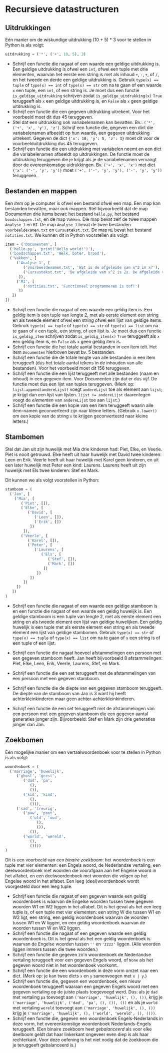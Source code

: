 # Recursieve datastructuren

## Uitdrukkingen

Eén manier om de wiskundige uitdrukking (10 + 5) * 3 voor te stellen in Python is als volgt:
```python
uitdrukking = ('*', ('+', 10, 5), 3)
```

- Schrijf een functie die nagaat of een waarde een geldige uitdrukking is. Een geldige uitdrukking is ofwel een `int`, ofwel een tuple met drie elementen, waarvan het eerste een string is met als inhoud `+`, `-`, `+`, of `/`, en het tweede en derde een geldige uitdrukking is. Gebruik `type(x) == tuple` of `type(x) == int` of `type(x) == str` om na te gaan of een waarde `x` een tuple, een `int`, of een string is. Je moet dus een functie `is_geldige_uitdrukking` schrijven zodat `is_geldige_uitdrukking(x)` `True` teruggeeft als `x` een geldige uitdrukking is, en `False` als `x` geen geldige uitdrukking is.
- Schrijf een functie die een gegeven uitdrukking uitrekent. Voor het voorbeeld moet dit dus 45 teruggeven.
- Stel dat een uitdrukking ook variabelenamen kan bevatten. Bv.: `('*', ('+', 'x', 'y'), 'z')`. Schrijf een functie die, gegeven een dict die variabelenamen afbeeldt op hun waarde, een gegeven uitdrukking uitrekent. Gegeven de dict `{'x': 10, 'y': 5, 'z': 3}` moet dit voor de voorbeelduitdrukking dus 45 teruggeven.
- Schrijf een functie die een uitdrukking met variabelen neemt en een dict die variabelenamen afbeeldt op uitdrukkingen. De functie moet de uitdrukking teruggeven die je krijgt als je de variabelenamen vervangt door de overeenkomstige uidrukkingen. Bv. `('+', 'x', 'x')` met dict `{'x': ('-', 'y', 'y')}` moet `('+', ('-', 'y', 'y'), ('-', 'y', 'y'))` teruggeven.

## Bestanden en mappen

Een *item* op je computer is ofwel een bestand ofwel een map. Een map kan bestanden bevatten, maar ook mappen.
Stel bijvoorbeeld dat de map Documenten drie items bevat: het bestand `hello.py`, het bestand `boodschappen.txt`, en de map `Vakken`. Die map bevat zelf de twee mappen `Analyse 1` en `MI`. De map `Analyse 1` bevat de twee bestanden `voorbeeldexamen.txt` en `Cursustekst.txt`. De map `MI` bevat het bestand `notities.txt`. We kunnen dit in Python voorstellen als volgt:
```python
item = ('Documenten', [
  ('hello.py', 'print("Hello world!")'),
  ('boodschappen.txt', 'melk, boter, brood'),
  ('Vakken', [
     ('Analyse 1', [
        ('voorbeeldexamen.txt', 'Wat is de afgeleide van x^2 in x?'),
        ('Cursustekst.txt', 'De afgeleide van x^2 is 2x. De afgeleide van x is 1.')
      ]),
     ('MI', [
        ('notities.txt', 'Functioneel programmeren is tof!')
      ])
   ])
])
```

- Schrijf een functie die nagaat of een waarde een geldig item is. Een geldig item is een tuple van lengte 2, met als eerste element een string en als tweede element ofwel een string ofwel een lijst van geldige items. Gebruik `type(x) == tuple` of `type(x) == str` of `type(x) == list` om na te gaan of `x` een tuple, een string, of een lijst is. Je moet dus een functie `is_geldig_item` schrijven zodat `is_geldig_item(x)` `True` teruggeeft als `x` een geldig item is, en `False` als `x` geen geldig item is.
- Schrijf een functie die het totale aantal bestanden in een item telt. Het item `Documenten` hierboven bevat bv. 5 bestanden.
- Schrijf een functie die de totale lengte van alle bestanden in een item teruggeeft (dus het totale aantal tekens in de inhouden van alle bestanden). Voor het voorbeeld moet dit 156 teruggeven.
- Schrijf een functie die een lijst teruggeeft met alle bestanden (naam en inhoud) in een gegeven item. Voor Documenten zijn dat er dus vijf. De functie moet dus een lijst van tuples teruggeven. (Merk op: `lijst.append(andereLijst)` voegt `andereLijst` toe als element aan `lijst`; je krijgt dan een lijst van lijsten. `lijst += andereLijst` daarentegen voegt de *elementen* van `andereLijst` toe aan `lijst`.)
- Schrijf een functie die een kopie van een item teruggeeft waarin alle item-namen geconverteerd zijn naar kleine letters. (Gebruik `x.lower()` om een kopie van de string `x` te krijgen geconverteerd naar kleine letters.)

## Stambomen

Stel dat Jan uit zijn huwelijk met Mia drie kinderen had: Piet, Elke, en Veerle. Piet is nooit getrouwd. Elke heeft uit haar huwelijk met David twee kinderen: Leen en Erik. Veerle heeft uit haar huwelijk met Karel geen kinderen, en uit een later huwelijk met Peter een kind: Laurens. Laurens heeft uit zijn huwelijk met Els twee kinderen: Stef en Mark.

Dit kunnen we als volgt voorstellen in Python:
```python
stamboom = (
  ('Jan', [
    ('Mia', [
       ('Piet', []),
       ('Elke', [
          ('David', [
             ('Leen', []),
             ('Erik', [])
           ])
        ]),
       ('Veerle', [
          ('Karel', []),
          ('Peter', [
             ('Laurens', [
                ('Els', [
                   ('Stef', []),
                   ('Mark', [])
                 ])
              ])
           ])
        ])
     ])
   ])
)
```

- Schrijf een functie die nagaat of een waarde een geldige stamboom is en een functie die nagaat of een waarde een geldig huwelijk is. Een geldige stamboom is een tuple van lengte 2, met als eerste element een string en als tweede element een lijst van geldige huwelijken. Een geldig huwelijk is een tuple met als eerste element een string en als tweede element een lijst van geldige stambomen. Gebruik `type(x) == str` of `type(x) == tuple` of `type(x) == list` om na te gaan of `x` een string is of een tuple of een lijst.

- Schrijf een functie die nagaat hoeveel afstammelingen een persoon met een gegeven stamboom heeft. Jan heeft bijvoorbeeld 8 afstammelingen: Piet, Elke, Leen, Erik, Veerle, Laurens, Stef, en Mark.
- Schrijf een functie die een set teruggeeft met de afstammelingen van een persoon met een gegeven stamboom.
- Schrijf een functie die de diepte van een gegeven stamboom teruggeeft. De diepte van de stamboom van Jan is 3 want hij heeft achterkleinkinderen maar geen achter-achterkleinkinderen.
- Schrijf een functie de een set teruggeeft met de afstammelingen van een persoon met een gegeven stamboom die een gegeven aantal generaties jonger zijn. Bijvoorbeeld: Stef en Mark zijn drie generaties jonger dan Jan.

## Zoekbomen

Eén mogelijke manier om een vertaalwoordenboek voor te stellen in Python is als volgt:
```python
woordenboek = (
  ('marriage', 'huwelijk',
     ('ghost', 'geest',
        ('dad', 'pa',
           (),
           ()),
        ('kid', 'kind',
           (),
           ())),
     ('sad', 'treurig',
        ('paw', 'poot',
           ('old', 'oud',
              (),
              ()),
           ()),
        ('world', 'wereld',
           (),
           ())))
)
```
Dit is een voorbeeld van een *binaire zoekboom*: het woordenboek is een tuple met vier elementen: een Engels woord, de Nederlandse vertaling, een deelwoordenboek met woorden die voorafgaan aan het Engelse woord in het alfabet, en een deelwoordenboek met woorden die volgen op het Engelse woord in het alfabet. Een leeg (deel)woordenboek wordt voorgesteld door een leeg tuple.

- Schrijf een functie die nagaat of een gegeven waarde een geldig woordenboek is waarvan de Engelse woorden tussen twee gegeven woorden W1 en W2 liggen in het alfabet. Dit is het geval als het een leeg tuple is, of een tuple met vier elementen: een string W die tussen W1 en W2 ligt, een string, een geldig woordenboek waarvan de woorden tussen W1 en W liggen, en een geldig woordenboek waarvan de woorden tussen W en W2 liggen.
- Schrijf een functie die nagaat of een gegeven waarde een geldig woordenboek is. Dit is het geval als het een geldig woordenboek is waarvan de Engelse woorden tussen `''` en `'zzzz'` liggen. (Alle woorden liggen immers tussen die twee woorden.)
- Schrijf een functie die gegeven zo'n woordenboek de Nederlandse vertaling teruggeeft voor een gegeven Engels woord, of `None` als het gegeven woord niet in het woordenboek voorkomt.
- Schrijf een functie die een woordenboek in deze vorm omzet naar een dict. (Merk op: je kan twee dicts `x` en `y` samenvoegen met `x | y`.)
- Schrijf een functie die, gegeven een woordenboek, een nieuw woordenboek teruggeeft waaraan een gegeven Engels woord met een gegeven vertaling op de juiste plaats toegevoegd werd. Dus: als je `dad` met vertaling `pa` toevoegt aan `('marriage', 'huwelijk', (), ())`, krijg je `('marriage', 'huwelijk', ('dad', 'pa', (), ()), ())` en als je `world` met vertaling `wereld` toevoegt aan `('marriage', 'huwelijk', (), ())` krijg je `('marriage', 'huwelijk', (), ('world', 'wereld', (), ()))`.
- Schrijf een functie die, gegeven een woordenboek Engels-Nederlands in deze vorm, het overeenkomstige woordenboek Nederlands-Engels teruggeeft. (Een binaire zoekboom heet *gebalanceerd* als voor elke deelboom geldt dat haar linkerkant ongeveer even diep is als haar rechterkant. Voor deze oefening is het niet nodig dat de zoekboom die je teruggeeft gebalanceerd is.)
